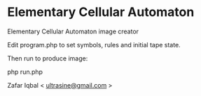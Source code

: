 # Elementary Cellular Automaton
Elementary Cellular Automaton image creator

Edit program.php to set symbols, rules and initial tape state.

Then run to produce image:

php run.php



Zafar Iqbal < ultrasine@gmail.com >